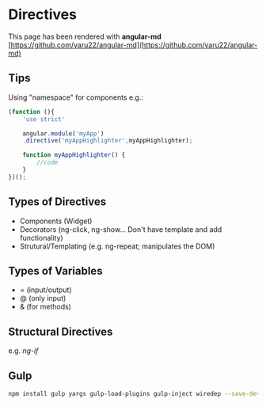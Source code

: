 # Directives

This page has been rendered with **angular-md** [https://github.com/yaru22/angular-md](https://github.com/yaru22/angular-md)

## Tips

Using "namespace" for components e.g.:

```javascript
(function (){
	'use strict'

	angular.module('myApp')
	.directive('myAppHighlighter',myAppHighlighter);

	function myAppHighlighter() {
		//code
	}
})();
```

## Types of Directives

+ Components (Widget)
+ Decorators (ng-click, ng-show... Don't have template and add functionality)
+ Strutural/Templating (e.g. ng-repeat; manipulates the DOM)

## Types of Variables

+ = (input/output)
+ @ (only input)
+ & (for methods)

## Structural Directives

e.g. *ng-if*

## Gulp

```bash
npm install gulp yargs gulp-load-plugins gulp-inject wiredep --save-dev
```